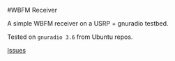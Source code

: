 #WBFM Receiver

A simple WBFM receiver on a USRP + gnuradio testbed.

Tested on `gnuradio 3.6` from Ubuntu repos.

[Issues](https://github.com/galop/fm-receiver/issues)
